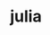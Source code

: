 ---
title: "julia"
layout: cache
categories: [package, develop]
meta: {"versions": ["1.9.3"], "compilers": ["gcc@=11.4.0"], "oss": ["ubuntu20.04"], "platforms": ["linux"], "targets": ["x86_64_v3"], "stacks": ["e4s", "root"], "num_specs": 7, "num_specs_by_stack": {"e4s": 7, "root": 7}}
spec_details: [{"hash": "c3e5qumiq2c5zfpcsoxsgfqlgw5on765", "compiler": "gcc@=11.4.0", "versions": ["1.9.3"], "os": "ubuntu20.04", "platform": "linux", "target": "x86_64_v3", "variants": ["build_system=makefile", "+openlibm", "patches=00569f4", "+precompile"], "stacks": ["e4s", "root"], "size": "-", "tarball": "https://binaries.spack.io/develop/build_cache/linux-ubuntu20.04-x86_64_v3/gcc-11.4.0/julia-1.9.3/linux-ubuntu20.04-x86_64_v3-gcc-11.4.0-julia-1.9.3-c3e5qumiq2c5zfpcsoxsgfqlgw5on765.spack"}, {"hash": "pu5bgvlednfdguqr6enyly6kblrjh6ac", "compiler": "gcc@=11.4.0", "versions": ["1.9.3"], "os": "ubuntu20.04", "platform": "linux", "target": "x86_64_v3", "variants": ["build_system=makefile", "+openlibm", "patches=00569f4", "+precompile"], "stacks": ["e4s", "root"], "size": "-", "tarball": "https://binaries.spack.io/develop/build_cache/linux-ubuntu20.04-x86_64_v3/gcc-11.4.0/julia-1.9.3/linux-ubuntu20.04-x86_64_v3-gcc-11.4.0-julia-1.9.3-pu5bgvlednfdguqr6enyly6kblrjh6ac.spack"}, {"hash": "4n6ahnr7dcdl6h3jusvkzfvq5fon2iau", "compiler": "gcc@=11.4.0", "versions": ["1.9.3"], "os": "ubuntu20.04", "platform": "linux", "target": "x86_64_v3", "variants": ["build_system=makefile", "+openlibm", "+precompile"], "stacks": ["e4s", "root"], "size": "-", "tarball": "https://binaries.spack.io/develop/build_cache/linux-ubuntu20.04-x86_64_v3/gcc-11.4.0/julia-1.9.3/linux-ubuntu20.04-x86_64_v3-gcc-11.4.0-julia-1.9.3-4n6ahnr7dcdl6h3jusvkzfvq5fon2iau.spack"}, {"hash": "2akccm7cgp7yaqxoftlhvagx7ulkrgqo", "compiler": "gcc@=11.4.0", "versions": ["1.9.3"], "os": "ubuntu20.04", "platform": "linux", "target": "x86_64_v3", "variants": ["build_system=makefile", "+openlibm", "+precompile"], "stacks": ["e4s", "root"], "size": "-", "tarball": "https://binaries.spack.io/develop/build_cache/linux-ubuntu20.04-x86_64_v3/gcc-11.4.0/julia-1.9.3/linux-ubuntu20.04-x86_64_v3-gcc-11.4.0-julia-1.9.3-2akccm7cgp7yaqxoftlhvagx7ulkrgqo.spack"}, {"hash": "3shd56vu7helf4mv4h7ggrzytb2zxocp", "compiler": "gcc@=11.4.0", "versions": ["1.9.3"], "os": "ubuntu20.04", "platform": "linux", "target": "x86_64_v3", "variants": ["build_system=makefile", "+openlibm", "+precompile"], "stacks": ["e4s", "root"], "size": "-", "tarball": "https://binaries.spack.io/develop/build_cache/linux-ubuntu20.04-x86_64_v3/gcc-11.4.0/julia-1.9.3/linux-ubuntu20.04-x86_64_v3-gcc-11.4.0-julia-1.9.3-3shd56vu7helf4mv4h7ggrzytb2zxocp.spack"}, {"hash": "d6pw6vwae4zo6ppyvjrf6qdz2h75s2we", "compiler": "gcc@=11.4.0", "versions": ["1.9.3"], "os": "ubuntu20.04", "platform": "linux", "target": "x86_64_v3", "variants": ["build_system=makefile", "+openlibm", "patches=00569f4", "+precompile"], "stacks": ["e4s", "root"], "size": "-", "tarball": "https://binaries.spack.io/develop/build_cache/linux-ubuntu20.04-x86_64_v3/gcc-11.4.0/julia-1.9.3/linux-ubuntu20.04-x86_64_v3-gcc-11.4.0-julia-1.9.3-d6pw6vwae4zo6ppyvjrf6qdz2h75s2we.spack"}, {"hash": "mmybp5gpzzxxlapv2byy7zo5vhr66abc", "compiler": "gcc@=11.4.0", "versions": ["1.9.3"], "os": "ubuntu20.04", "platform": "linux", "target": "x86_64_v3", "variants": ["build_system=makefile", "+openlibm", "+precompile"], "stacks": ["e4s", "root"], "size": "-", "tarball": "https://binaries.spack.io/develop/build_cache/linux-ubuntu20.04-x86_64_v3/gcc-11.4.0/julia-1.9.3/linux-ubuntu20.04-x86_64_v3-gcc-11.4.0-julia-1.9.3-mmybp5gpzzxxlapv2byy7zo5vhr66abc.spack"}]
---